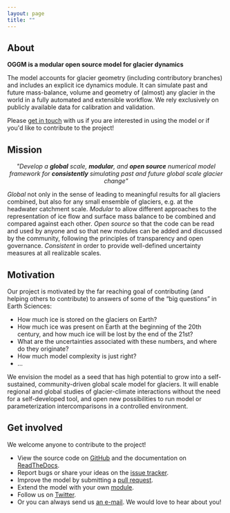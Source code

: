 ```yaml
---
layout: page
title: ""
---
```


## About

**OGGM is a modular open source model for glacier dynamics**

The model accounts for glacier geometry (including contributory branches) and
includes an explicit ice dynamics module. It can simulate past and
future mass-balance, volume and geometry of (almost) any glacier in the world
in a fully automated and extensible workflow. We rely exclusively on publicly
available data for calibration and validation.

Please [get in touch](#get-involved) with us if you are interested in using
the model or if you'd like to contribute to the project!

## Mission

<p>
<center>
<i>
"Develop a <strong>global</strong> scale, <strong>modular</strong>, and
<strong>open source</strong> numerical model framework for <strong>consistently</strong>
simulating past and future global scale glacier change"
</i>
</center>
</p>

*Global* not only in the sense of leading to meaningful results for all
 glaciers combined, but also for any small ensemble of glaciers, e.g. at the
 headwater catchment scale. *Modular* to allow different approaches to the
 representation of ice flow and surface mass balance to be combined and
 compared against each other. *Open source* so that the code can be
 read and used by anyone and so that new modules can be added and discussed by
 the community, following the principles of transparency and open governance.
 *Consistent* in order to provide well-defined uncertainty measures at all
 realizable scales.

## Motivation

Our project is motivated by the far reaching goal of contributing
(and helping others to contribute) to answers of some of the
“big questions” in Earth Sciences:
- How much ice is stored on the glaciers on Earth?
- How much ice was present on Earth at the beginning of the 20th century, and how much ice will be lost by the end of the 21st?
- What are the uncertainties associated with these numbers, and where do they originate?
- How much model complexity is just right?
- ...

We envision the model as a seed that has high potential to grow into a
self-sustained, community-driven global scale model for glaciers. It will enable
regional and global studies of glacier-climate interactions
without the need for a self-developed tool, and open new possibilities to run
model or parameterization intercomparisons in a controlled environment.

## Get involved


We welcome anyone to contribute to the project!
- View the source code on [<u>GitHub</u>](https://github.com/OGGM/oggm) and the documentation on
  [<u>ReadTheDocs</u>](http://docs.oggm.org).
- Report bugs or share your ideas on the [<u>issue tracker</u>](https://github.com/OGGM/oggm/issues).
- Improve the model by submitting a [<u>pull request</u>](https://github.com/OGGM/oggm/pulls).
- Extend the model with your own [<u>module</u>](http://docs.oggm.org/en/latest/add-module.html).
- Follow us on [<u>Twitter</u>](https://twitter.com/OGGM1).
- Or you can always send us <u><a href="mailto:info@oggm.org">an e-mail</a></u>. We would love to hear about you!
